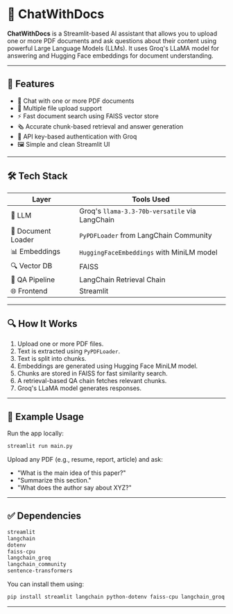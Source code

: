 # 📄 ChatWithDocs

**ChatWithDocs** is a Streamlit-based AI assistant that allows you to upload one or more PDF documents and ask questions about their content using powerful Large Language Models (LLMs). It uses Groq's LLaMA model for answering and Hugging Face embeddings for document understanding.

---

## 🚀 Features

- 🧠 Chat with one or more PDF documents
- 👢 Multiple file upload support
- ⚡ Fast document search using FAISS vector store
- 🗞️ Accurate chunk-based retrieval and answer generation
- 🔐 API key-based authentication with Groq
- 🖼️ Simple and clean Streamlit UI

---

## 🛠️ Tech Stack

| Layer              | Tools Used                                                    |
|-------------------|----------------------------------------------------------------|
| 🧠 LLM             | Groq's `llama-3.3-70b-versatile` via LangChain               |
| 📄 Document Loader | `PyPDFLoader` from LangChain Community                      |
| 📊 Embeddings      | `HuggingFaceEmbeddings` with MiniLM model                  |
| 🔍 Vector DB       | FAISS                                                      |
| 💬 QA Pipeline     | LangChain Retrieval Chain                                  |
| 🌐 Frontend        | Streamlit                                                  |

---

## 🔍 How It Works

1. Upload one or more PDF files.
2. Text is extracted using `PyPDFLoader`.
3. Text is split into chunks.
4. Embeddings are generated using Hugging Face MiniLM model.
5. Chunks are stored in FAISS for fast similarity search.
6. A retrieval-based QA chain fetches relevant chunks.
7. Groq's LLaMA model generates responses.

---

## 📅 Example Usage

Run the app locally:

```bash
streamlit run main.py
```

Upload any PDF (e.g., resume, report, article) and ask:

- "What is the main idea of this paper?"
- "Summarize this section."
- "What does the author say about XYZ?"

---

## ✅ Dependencies

```txt
streamlit
langchain
dotenv
faiss-cpu
langchain_groq
langchain_community
sentence-transformers
```

You can install them using:

```bash
pip install streamlit langchain python-dotenv faiss-cpu langchain_groq langchain_community sentence-transformers
```

---



